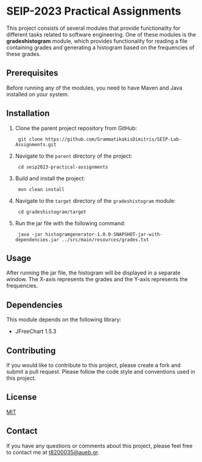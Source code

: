 # SEIP-2023 Practical Assignments

This project consists of several modules that provide functionality for different tasks related to software engineering. One of these modules is the **gradeshistogram** module, which provides functionality for reading a file containing grades and generating a histogram based on the frequencies of these grades.

## Prerequisites
Before running any of the modules, you need to have Maven and Java installed on your system.

## Installation

1. Clone the parent project repository from GitHub:

        git clone https://github.com/GrammatikakisDimitris/SEIP-Lab-Assignments.git


2. Navigate to the `parent` directory of the project:

        cd seip2023-practical-assignments


3. Build and install the project:

        mvn clean install

4. Navigate to the `target` directory of the `gradeshistogram` module:
        
        cd gradeshistogram/target

5. Run the jar file with the following command:

        java -jar histogramgenerator-1.0.0-SNAPSHOT-jar-with-dependencies.jar ../src/main/resources/grades.txt



## Usage

After running the jar file, the histogram will be displayed in a separate window. The X-axis represents the grades and the Y-axis represents the frequencies.

## Dependencies

This module depends on the following library:

- JFreeChart 1.5.3

## Contributing

If you would like to contribute to this project, please create a fork and submit a pull request. Please follow the code style and conventions used in this project.

## License

[MIT](#LICENSE.md)

## Contact

If you have any questions or comments about this project, please feel free to contact me at t8200035@aueb.gr.

